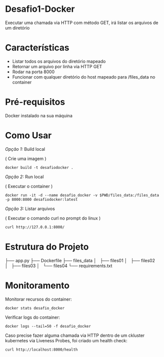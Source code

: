 # Desafio1-Docker

Executar uma chamada via HTTP com método GET, irá listar os arquivos de um diretório

# Características

* Listar todos os arquivos do diretório mapeado
* Retornar um arquivo por linha via HTTP GET
* Rodar na porta 8000
* Funcionar com qualquer diretório do host mapeado para /files_data no container

# Pré-requisitos

Docker instalado na sua máquina

# Como Usar

*Opção 1:* Build local

( Crie uma imagem )

```docker
docker build -t desafiodocker .
```

*Opção 2:* Run local

( Executar o container )

```docker
docker run -it -d --name desafio_docker -v $PWD/files_data:/files_data -p 8000:8000 desafiodocker:latest
```

*Opção 3:* Listar arquivos

( Executar o comando curl no prompt do linux )

```bash
curl http://127.0.0.1:8000/
```

# Estrutura do Projeto

├── app.py
├── Dockerfile
├── files_data
│   ├── files01
│   ├── files02
│   ├── files03
│   └── files04
└── requirements.txt

# Monitoramento

Monitorar recursos do container:

```docker
docker stats desafio_docker
```

Verificar logs do container:

```docker
docker logs --tail=50 -f desafio_docker
```

Caso precise fazer alguma chamada via HTTP dentro de um ckluster kubernetes via Liveness Probes, foi criado um health check:

```bash
curl http://localhost:8000/health
```